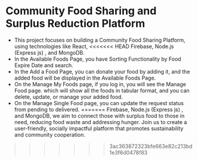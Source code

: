 # Community Food Sharing and Surplus Reduction Platform


- This project focuses on building a Community Food Sharing Platform, using technologies like React,
<<<<<<< HEAD
Firebase, Node.js (Express js) , and MongoDB.
- In the Available Foods Page, you have Sorting Functionality by Food Expire Date and search.
- In the Add a Food Page, you can donate your food by adding it, and the added food will be displayed in the Available Foods Page.
- On the Manage My Foods page, if you log in, you will see the Manage Food page. which will show all the foods in tabular format, and you can delete, update, or manage your added food.
- On the Manage Single Food page, you can update the request status from pending to delivered.
=======
Firebase, Node.js (Express js) , and MongoDB, we aim to connect those
with surplus food to those in need, reducing food waste and addressing
hunger. Join us to create a user-friendly, socially impactful platform that
promotes sustainability and community cooperation.
>>>>>>> 3ac363872323bfe663e82c213bd1e3f6d0478f83

